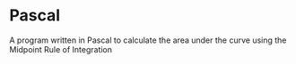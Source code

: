 # Pascal
A program written in Pascal to calculate the area under the curve using the Midpoint Rule of Integration
